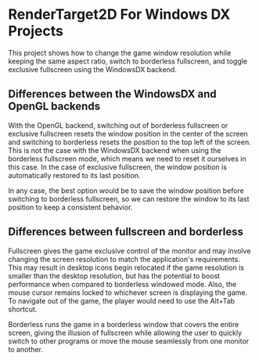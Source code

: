 # RenderTarget2D For Windows DX Projects

This project shows how to change the game window resolution while keeping the same aspect ratio, switch to borderless fullscreen, and toggle exclusive fullscreen using the WindowsDX backend.

## Differences between the WindowsDX and OpenGL backends

With the OpenGL backend, switching out of borderless fullscreen or exclusive fullscreen resets the window position in the center of the screen and switching to borderless resets the position to the top left of the screen. This is not the case with the WindowsDX backend when using the borderless fullscreen mode, which means we need to reset it ourselves in this case. In the case of exclusive fullscreen, the window position is automatically restored to its last position.

In any case, the best option would be to save the window position before switching to borderless fullscreen, so we can restore the window to its last position to keep a consistent behavior.

## Differences between fullscreen and borderless

Fullscreen gives the game exclusive control of the monitor and may involve changing the screen resolution to match the application's requirements. This may result in desktop icons begin relocated if the game resolution is smaller than the desktop resolution, but has the potential to boost performance when compared to borderless windowed mode. Also, the mouse cursor remains locked to whichever screen is displaying the game. To navigate out of the game, the player would need to use the Alt+Tab shortcut.

Borderless runs the game in a borderless window that covers the entire screen, giving the illusion of fullscreen while allowing the user to quickly switch to other programs or move the mouse seamlessly from one monitor to another.

